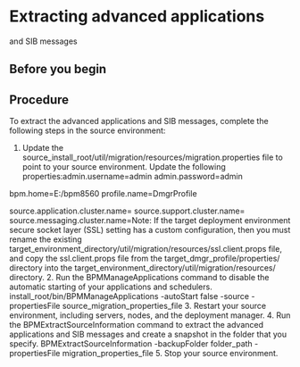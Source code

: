 # Extracting advanced applications
and SIB messages

## Before you begin

## Procedure

To extract the advanced applications
and SIB messages,
complete the following steps in the source environment:

1. Update the
source\_install\_root/util/migration/resources/migration.properties
file to point to your source environment. Update the following
properties:admin.username=admin
admin.password=admin

bpm.home=E:/bpm8560
profile.name=DmgrProfile

source.application.cluster.name=
source.support.cluster.name=
source.messaging.cluster.name=Note: If the target deployment environment secure socket layer (SSL)
setting has a custom configuration, then you must rename the existing
target\_environment\_directory/util/migration/resources/ssl.client.props
file, and copy the ssl.client.props file from the
target\_dmgr\_profile/properties/ directory into the
target\_environment\_directory/util/migration/resources/
directory.
2. Run the BPMManageApplications command
to disable the automatic starting of your applications and schedulers.
 install\_root/bin/BPMManageApplications -autoStart false -source -propertiesFile source\_migration\_properties\_file
3. Restart your source environment, including servers,
nodes,
and the deployment manager.
4. Run the BPMExtractSourceInformation command
to extract the advanced applications and SIB messages and create a
snapshot in the folder that you specify.  BPMExtractSourceInformation -backupFolder folder\_path  -propertiesFile migration\_properties\_file
5. Stop your source environment.
